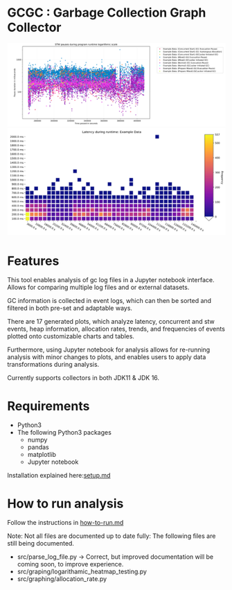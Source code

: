 # GCGC :  Garbage Collection Graph Collector 

<img src="images/stw_pauses_log.jpg" alt="Example scatter plot" />
<img src="images/heatmap.jpg" alt="Example heat map plot" />



# Features
This tool enables analysis of gc log files in a Jupyter notebook interface. Allows for comparing multiple log files and or external datasets.

GC information is collected in event logs, which can then be sorted and filtered in both pre-set and adaptable ways.
 
There are 17 generated plots, which analyze latency, concurrent and stw events, heap information, allocation rates, trends, and frequencies of events plotted onto customizable charts and tables. 

Furthermore, using Jupyter notebook for analysis allows for re-running analysis with minor changes to plots, and enables users to apply data transformations during analysis.

Currently supports collectors in both JDK11 & JDK 16.
 # Requirements

- Python3 
- The following Python3 packages
    - numpy
    - pandas
    - matplotlib
    - Jupyter notebook 

Installation explained here:[setup.md](./setup.md)



# How to run analysis

Follow the instructions in [how-to-run.md](how-to-run.md)


Note: Not all files are documented up to date fully:
The following files are still being documented.

- src/parse_log_file.py -> Correct, but improved documentation will be coming soon, to improve experience.
- src/graping/logarithamic_heatmap_testing.py
- src/graphing/allocation_rate.py